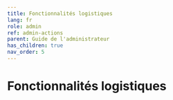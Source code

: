 ```yaml
---
title: Fonctionnalités logistiques
lang: fr
role: admin
ref: admin-actions
parent: Guide de l'administrateur
has_children: true
nav_order: 5
---
```


# Fonctionnalités logistiques
